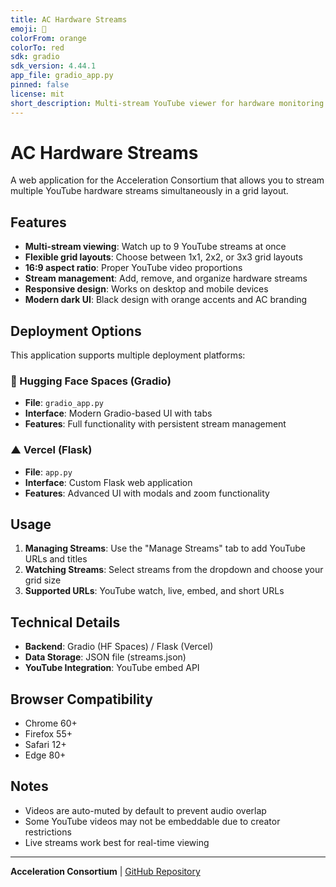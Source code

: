 ```yaml
---
title: AC Hardware Streams
emoji: 🎥
colorFrom: orange
colorTo: red
sdk: gradio
sdk_version: 4.44.1
app_file: gradio_app.py
pinned: false
license: mit
short_description: Multi-stream YouTube viewer for hardware monitoring
---
```


# AC Hardware Streams

A web application for the Acceleration Consortium that allows you to stream multiple YouTube hardware streams simultaneously in a grid layout.

## Features

- **Multi-stream viewing**: Watch up to 9 YouTube streams at once
- **Flexible grid layouts**: Choose between 1x1, 2x2, or 3x3 grid layouts  
- **16:9 aspect ratio**: Proper YouTube video proportions
- **Stream management**: Add, remove, and organize hardware streams
- **Responsive design**: Works on desktop and mobile devices
- **Modern dark UI**: Black design with orange accents and AC branding

## Deployment Options

This application supports multiple deployment platforms:

### 🤗 Hugging Face Spaces (Gradio)
- **File**: `gradio_app.py`
- **Interface**: Modern Gradio-based UI with tabs
- **Features**: Full functionality with persistent stream management

### ▲ Vercel (Flask)
- **File**: `app.py` 
- **Interface**: Custom Flask web application
- **Features**: Advanced UI with modals and zoom functionality

## Usage

1. **Managing Streams**: Use the "Manage Streams" tab to add YouTube URLs and titles
2. **Watching Streams**: Select streams from the dropdown and choose your grid size
3. **Supported URLs**: YouTube watch, live, embed, and short URLs

## Technical Details

- **Backend**: Gradio (HF Spaces) / Flask (Vercel)
- **Data Storage**: JSON file (streams.json)
- **YouTube Integration**: YouTube embed API

## Browser Compatibility

- Chrome 60+
- Firefox 55+
- Safari 12+
- Edge 80+

## Notes

- Videos are auto-muted by default to prevent audio overlap
- Some YouTube videos may not be embeddable due to creator restrictions
- Live streams work best for real-time viewing

---

**Acceleration Consortium** | [GitHub Repository](https://github.com/AccelerationConsortium/youtube-multiview)